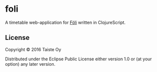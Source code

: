 # foli

A timetable web-application for [Föli](http://data.foli.fi/) written in ClojureScript.

## License

Copyright © 2016 Taiste Oy

Distributed under the Eclipse Public License either version 1.0 or (at your option) any later version.
